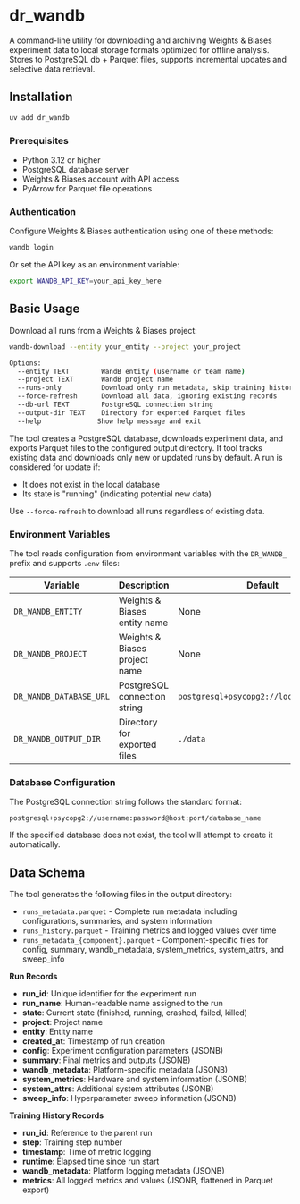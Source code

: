 # dr_wandb

A command-line utility for downloading and archiving Weights & Biases experiment data to local storage formats optimized for offline analysis. Stores to PostgreSQL db + Parquet files, supports incremental updates and selective data retrieval.

## Installation

```bash
uv add dr_wandb
```

### Prerequisites

- Python 3.12 or higher
- PostgreSQL database server
- Weights & Biases account with API access
- PyArrow for Parquet file operations

### Authentication

Configure Weights & Biases authentication using one of these methods:

```bash
wandb login
```

Or set the API key as an environment variable:

```bash
export WANDB_API_KEY=your_api_key_here
```

## Basic Usage

Download all runs from a Weights & Biases project:

```bash
wandb-download --entity your_entity --project your_project

Options:
  --entity TEXT        WandB entity (username or team name)
  --project TEXT       WandB project name
  --runs-only          Download only run metadata, skip training history
  --force-refresh      Download all data, ignoring existing records
  --db-url TEXT        PostgreSQL connection string
  --output-dir TEXT    Directory for exported Parquet files
  --help              Show help message and exit
```

The tool creates a PostgreSQL database, downloads experiment data, and exports Parquet files to the configured output directory. It tool tracks existing data and downloads only new or updated runs by default. A run is considered for update if:

- It does not exist in the local database
- Its state is "running" (indicating potential new data)

Use `--force-refresh` to download all runs regardless of existing data.

### Environment Variables

The tool reads configuration from environment variables with the `DR_WANDB_` prefix and supports `.env` files:

| Variable | Description | Default |
|----------|-------------|---------|
| `DR_WANDB_ENTITY` | Weights & Biases entity name | None |
| `DR_WANDB_PROJECT` | Weights & Biases project name | None |
| `DR_WANDB_DATABASE_URL` | PostgreSQL connection string | `postgresql+psycopg2://localhost/wandb` |
| `DR_WANDB_OUTPUT_DIR` | Directory for exported files | `./data` |

### Database Configuration

The PostgreSQL connection string follows the standard format:

```
postgresql+psycopg2://username:password@host:port/database_name
```

If the specified database does not exist, the tool will attempt to create it automatically.

## Data Schema


The tool generates the following files in the output directory:

- `runs_metadata.parquet` - Complete run metadata including configurations, summaries, and system information
- `runs_history.parquet` - Training metrics and logged values over time
- `runs_metadata_{component}.parquet` - Component-specific files for config, summary, wandb_metadata, system_metrics, system_attrs, and sweep_info


**Run Records**
- **run_id**: Unique identifier for the experiment run
- **run_name**: Human-readable name assigned to the run
- **state**: Current state (finished, running, crashed, failed, killed)
- **project**: Project name
- **entity**: Entity name
- **created_at**: Timestamp of run creation
- **config**: Experiment configuration parameters (JSONB)
- **summary**: Final metrics and outputs (JSONB)
- **wandb_metadata**: Platform-specific metadata (JSONB)
- **system_metrics**: Hardware and system information (JSONB)
- **system_attrs**: Additional system attributes (JSONB)
- **sweep_info**: Hyperparameter sweep information (JSONB)

**Training History Records**
- **run_id**: Reference to the parent run
- **step**: Training step number
- **timestamp**: Time of metric logging
- **runtime**: Elapsed time since run start
- **wandb_metadata**: Platform logging metadata (JSONB)
- **metrics**: All logged metrics and values (JSONB, flattened in Parquet export)


